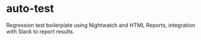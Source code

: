 # auto-test
Regression test boilerplate using Nightwatch and HTML Reports, integration with Slack to report results.
